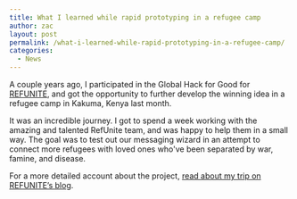 ```yaml
---
title: What I learned while rapid prototyping in a refugee camp
author: zac
layout: post
permalink: /what-i-learned-while-rapid-prototyping-in-a-refugee-camp/
categories:
  - News
---
```

A couple years ago, I participated in the Global Hack for Good for <a href="http://www.refunite.org/">REFUNITE</a>, and got the opportunity to further develop the winning idea in a refugee camp in Kakuma, Kenya last month.

It was an incredible journey. I got to spend a week working with the amazing and talented RefUnite team, and was happy to help them in a small way. The goal was to test out our messaging wizard in an attempt to connect more refugees with loved ones who've been separated by war, famine, and disease.

For a more detailed account about the project, <a href="http://refunite.tumblr.com/post/101827475186/what-i-learned-while-rapid-prototyping-in-a">read about my trip on REFUNITE&#8217;s blog</a>.

<!-- more -->
<div class="anchor-offset" id="more"></div>